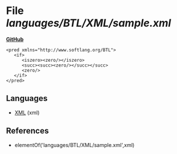 # File _languages/BTL/XML/sample.xml_
**[GitHub](https://github.com/softlang/yas/blob/master/languages/BTL/XML/sample.xml)**
```
<pred xmlns="http://www.softlang.org/BTL">
   <if>
      <iszero><zero/></iszero>
      <succ><succ><zero/></succ></succ>
      <zero/>
   </if>
</pred>
```

## Languages
* [XML](../languages/XML.md) (xml)

## References
* elementOf('languages/BTL/XML/sample.xml',xml)
